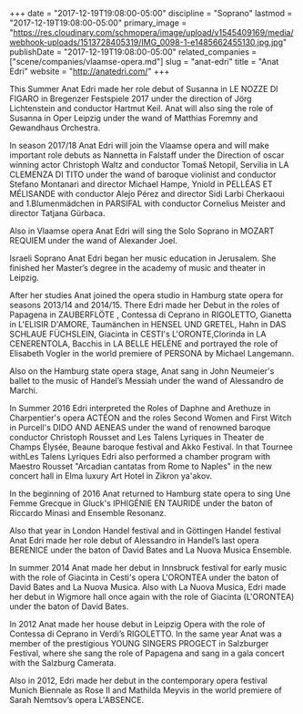 +++
date = "2017-12-19T19:08:00-05:00"
discipline = "Soprano"
lastmod = "2017-12-19T19:08:00-05:00"
primary_image = "https://res.cloudinary.com/schmopera/image/upload/v1545409169/media/webhook-uploads/1513728405319/IMG_0098-1-e1485662455130.jpg.jpg"
publishDate = "2017-12-19T19:08:00-05:00"
related_companies = ["scene/companies/vlaamse-opera.md"]
slug = "anat-edri"
title = "Anat Edri"
website = "http://anatedri.com/"
+++

This Summer Anat Edri made her role debut of Susanna in LE NOZZE DI FIGARO in Bregenzer Festspiele 2017 under the direction of Jörg Lichtenstein and conductor Hartmut Keil.  Anat will also sing the role of Susanna in Oper Leipzig under the wand of Matthias Foremny and Gewandhaus Orchestra.

In season 2017/18 Anat Edri will join the Vlaamse opera and will make important role debuts as Nannetta in Falstaff under the Direction of oscar winning actor Christoph Waltz and conductor Tomaš Netopil, Servilia in LA CLEMENZA DI TITO under the wand of baroque violinist and conductor Stefano Montanari and director Michael Hampe, Yniold in PELLÉAS ET MÉLISANDE with conductor Alejo Pérez and director Sidi Larbi Cherkaoui and 1.Blumenmädchen in PARSIFAL with conductor Cornelius Meister and director Tatjana Gürbaca.

Also in Vlaamse opera Anat Edri will sing the Solo Soprano in MOZART REQUIEM under the wand of Alexander Joel.

Israeli Soprano Anat Edri began her music education in Jerusalem. She finished her Master’s degree in the academy of music and theater in Leipzig.

After her studies Anat joined the opera studio in Hamburg state opera for seasons 2013/14 and 2014/15. There Edri made her Debut in the roles of Papagena in ZAUBERFLÖTE , Contessa di Ceprano in RIGOLETTO, Gianetta in L'ELISIR D'AMORE, Taumänchen in HENSEL UND GRETEL, Hahn in DAS SCHLAUE FÜCHSLEIN, Giacinta in CESTI's L'ORONTE,Clorinda in LA CENERENTOLA, Bacchis in LA BELLE HELÉNE and portrayed the role of Elisabeth Vogler in the world premiere of PERSONA by Michael Langemann.

Also on the Hamburg state opera stage, Anat sang in John Neumeier's ballet to the music of Handel’s Messiah under the wand of Alessandro de Marchi.

In Summer 2016 Edri interpreted the Roles of Daphne and Arethuze in Charpentier's opera ACTÉON and the roles Second Women and First Witch in Purcell's DIDO AND AENEAS under the wand of renowned baroque conductor Christoph Rousset and Les Talens Lyriques in Theater de Champs Élysée, Beaune baroque festival and Akko Festival. In that Tournee withLes Talens Lyriques Edri also performed a chamber program with Maestro Rousset "Arcadian cantatas from Rome to Naples" in the new concert hall in Elma luxury Art Hotel in Zikron ya'akov.

In the beginning of 2016 Anat returned to Hamburg state opera to sing Une Femme Grecque in Gluck's IPHIGÉNIE EN TAURIDE under the baton of Riccardo Minasi and Ensemble Resonanz.

Also that year in London Handel festival and in Göttingen Handel festival
Anat Edri made her role debut of Alessandro in Handel’s last opera BERENICE under the baton of David Bates and La Nuova Musica Ensemble.

In summer 2014 Anat made her debut in Innsbruck festival for early music with the role of Giacinta in Cesti's opera L'ORONTEA under the baton of David Bates and La Nuova Musica. Also with La Nuova Musica, Edri made her debut in Wigmore hall once again with the role of Giacinta (L'ORONTEA) under the baton of David Bates.

In 2012 Anat made her house debut in Leipzig Opera with the role of Contessa di Ceprano in Verdi’s RIGOLETTO. In the same year Anat was a member of the prestigious YOUNG SINGERS PROGECT in Salzburger Festival, where she sang the role of Papagena and sang in a gala concert with the Salzburg Camerata.

Also in 2012, Edri made her debut in the contemporary opera festival Munich Biennale as Rose II and Mathilda Meyvis in the world premiere of Sarah Nemtsov’s opera L'ABSENCE.

